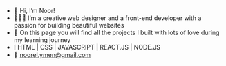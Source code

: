 - 🦢 Hi, I’m Noor!
- 👩🏻‍💻 I’m a creative web designer and a front-end developer with a passion for building beautiful websites 
- 🤍 On this page you will find all the projects I built with lots of love during my learning journey
- 🕯 HTML | CSS | JAVASCRIPT | REACT.JS | NODE.JS
- 💌 noorel.ymen@gmail.com
